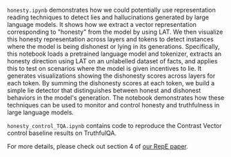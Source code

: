 `honesty.ipynb` demonstrates how we could potentially use representation reading techniques to detect lies and hallucinations generated by large language models. It shows how we extract a vector representation corresponding to "honesty" from the model by using LAT. We then visualize this honesty representation across layers and tokens to detect instances where the model is being dishonest or lying in its generations. Specifically, this notebook loads a pretrained language model and tokenizer, extracts an honesty direction using LAT on an unlabelled dataset of facts, and applies this to test on scenarios where the model is given incentives to lie. It generates visualizations showing the dishonesty scores across layers for each token. By summing the dishonesty scores at each token, we build a simple lie detector that distinguishes between honest and dishonest behaviors in the model's generation. The notebook demonstrates how these techniques can be used to monitor and control honesty and truthfulness in large language models.

`honesty_control_TQA.ipynb` contains code to reproduce the Contrast Vector control baseline results on TruthfulQA.

For more details, please check out section 4 of [our RepE paper](https://arxiv.org/abs/2310.01405).
